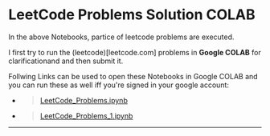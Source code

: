 # LeetCode Problems Solution COLAB

In the above Notebooks, partice of leetcode problems are executed.

I first try to run the (leetcode)[leetcode.com] problems in **Google COLAB** for clarificationand and then submit it.

Follwing Links can be used to open these Notebooks in Google COLAB and you can run these as well iff you're signed in your google account:
  - > [LeetCode_Problems.ipynb](https://colab.research.google.com/github/DaudAhmad0303/LeetCode-Problems-Solution-colab/blob/master/LeetCode_Problems.ipynb)
  - > [LeetCode_Problems_1.ipynb](https://colab.research.google.com/github/DaudAhmad0303/LeetCode-Problems-Solution-colab/blob/master/LeetCode_Problems_1.ipynb)


---
